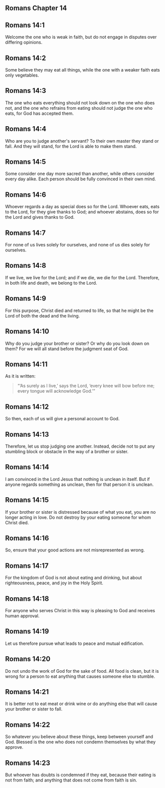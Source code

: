 ## Romans Chapter 14

## Romans 14:1

Welcome the one who is weak in faith, but do not engage in disputes over differing opinions.

## Romans 14:2

Some believe they may eat all things, while the one with a weaker faith eats only vegetables.

## Romans 14:3

The one who eats everything should not look down on the one who does not, and the one who refrains from eating should not judge the one who eats, for God has accepted them.

## Romans 14:4

Who are you to judge another's servant? To their own master they stand or fall. And they will stand, for the Lord is able to make them stand.

## Romans 14:5

Some consider one day more sacred than another, while others consider every day alike. Each person should be fully convinced in their own mind.

## Romans 14:6

Whoever regards a day as special does so for the Lord. Whoever eats, eats to the Lord, for they give thanks to God; and whoever abstains, does so for the Lord and gives thanks to God.

## Romans 14:7

For none of us lives solely for ourselves, and none of us dies solely for ourselves.

## Romans 14:8

If we live, we live for the Lord; and if we die, we die for the Lord. Therefore, in both life and death, we belong to the Lord.

## Romans 14:9

For this purpose, Christ died and returned to life, so that he might be the Lord of both the dead and the living.

## Romans 14:10

Why do you judge your brother or sister? Or why do you look down on them? For we will all stand before the judgment seat of God.

## Romans 14:11

As it is written:

> “‘As surely as I live,’ says the Lord,
> ‘every knee will bow before me;
> every tongue will acknowledge God.’”

## Romans 14:12

So then, each of us will give a personal account to God.

## Romans 14:13

Therefore, let us stop judging one another. Instead, decide not to put any stumbling block or obstacle in the way of a brother or sister.

## Romans 14:14

I am convinced in the Lord Jesus that nothing is unclean in itself. But if anyone regards something as unclean, then for that person it is unclean.

## Romans 14:15

If your brother or sister is distressed because of what you eat, you are no longer acting in love. Do not destroy by your eating someone for whom Christ died.

## Romans 14:16

So, ensure that your good actions are not misrepresented as wrong.

## Romans 14:17

For the kingdom of God is not about eating and drinking, but about righteousness, peace, and joy in the Holy Spirit.

## Romans 14:18

For anyone who serves Christ in this way is pleasing to God and receives human approval.

## Romans 14:19

Let us therefore pursue what leads to peace and mutual edification.

## Romans 14:20

Do not undo the work of God for the sake of food. All food is clean, but it is wrong for a person to eat anything that causes someone else to stumble.

## Romans 14:21

It is better not to eat meat or drink wine or do anything else that will cause your brother or sister to fall.

## Romans 14:22

So whatever you believe about these things, keep between yourself and God. Blessed is the one who does not condemn themselves by what they approve.

## Romans 14:23

But whoever has doubts is condemned if they eat, because their eating is not from faith; and anything that does not come from faith is sin.
